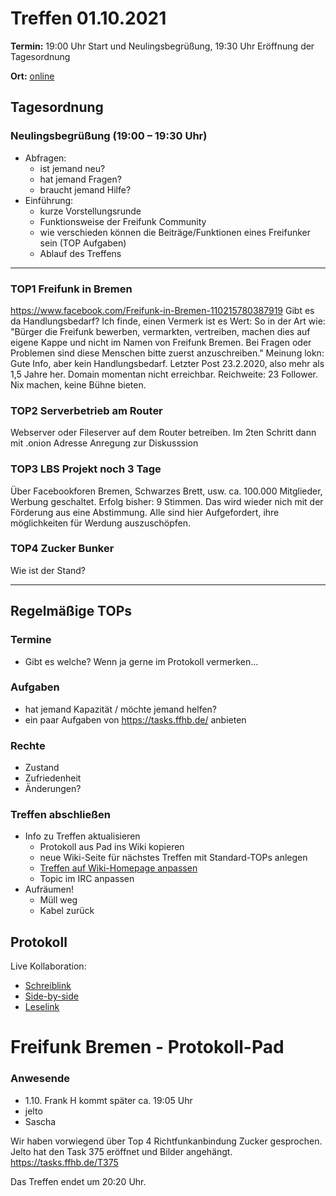 # Treffen 01.10.2021

**Termin:** 19:00 Uhr Start und Neulingsbegrüßung, 19:30 Uhr Eröffnung der Tagesordnung

**Ort:** [online](https://bremen.freifunk.net/to/videokonf)

## Tagesordnung
### Neulingsbegrüßung (19:00 – 19:30 Uhr)

- Abfragen:
    - ist jemand neu?
    - hat jemand Fragen?
    - braucht jemand Hilfe?
- Einführung:
    - kurze Vorstellungsrunde
    - Funktionsweise der Freifunk Community
    - wie verschieden können die Beiträge/Funktionen eines Freifunker sein (TOP Aufgaben)
    - Ablauf des Treffens

---
### TOP1 Freifunk in Bremen
https://www.facebook.com/Freifunk-in-Bremen-110215780387919
Gibt es da Handlungsbedarf? Ich finde, einen Vermerk ist es Wert: So in der Art wie: "Bürger die Freifunk bewerben, vermarkten, vertreiben, machen dies auf eigene Kappe und nicht im Namen von Freifunk Bremen. Bei Fragen oder Problemen sind diese Menschen bitte zuerst anzuschreiben."
Meinung lokn: Gute Info, aber kein Handlungsbedarf. Letzter Post 23.2.2020, also mehr als 1,5 Jahre her. Domain momentan nicht erreichbar. Reichweite: 23 Follower. Nix machen, keine Bühne bieten.

### TOP2 Serverbetrieb am Router
Webserver oder Fileserver auf dem Router betreiben. Im 2ten Schritt dann mit .onion Adresse
Anregung zur Diskusssion

### TOP3 LBS Projekt noch 3 Tage
Über Facebookforen Bremen, Schwarzes Brett, usw. ca. 100.000 Mitglieder, Werbung geschaltet.
Erfolg bisher: 9 Stimmen. Das wird wieder nich mit der Förderung aus eine Abstimmung.
Alle sind hier Aufgefordert, ihre möglichkeiten für Werdung auszuschöpfen.

### TOP4 Zucker Bunker
Wie ist der Stand? 

---
## Regelmäßige TOPs

### Termine

- Gibt es welche? Wenn ja gerne im Protokoll vermerken...

### Aufgaben

- hat jemand Kapazität / möchte jemand helfen?
- ein paar Aufgaben von https://tasks.ffhb.de/ anbieten

### Rechte

- Zustand
- Zufriedenheit
- Änderungen?

### Treffen abschließen

- Info zu Treffen aktualisieren
  - Protokoll aus Pad ins Wiki kopieren
  - neue Wiki-Seite für nächstes Treffen mit Standard-TOPs anlegen
  - [Treffen auf Wiki-Homepage anpassen](https://wiki.bremen.freifunk.net/Home)
  - Topic im IRC anpassen
- Aufräumen!
  - Müll weg
  - Kabel zurück

## Protokoll

Live Kollaboration:

* [Schreiblink](https://hackmd.io/AwDgnA7ATArKC0BGGBjAzPALAUzSeARgYgGzxQAmEFFwiKBEKAhkA===?edit)
* [Side-by-side](https://hackmd.io/AwDgnA7ATArKC0BGGBjAzPALAUzSeARgYgGzxQAmEFFwiKBEKAhkA===?both)
* [Leselink](https://hackmd.io/AwDgnA7ATArKC0BGGBjAzPALAUzSeARgYgGzxQAmEFFwiKBEKAhkA===?view)

# Freifunk Bremen - Protokoll-Pad

### Anwesende 
- 1.10. Frank H kommt später ca. 19:05 Uhr
- jelto
- Sascha

Wir haben vorwiegend über Top 4 Richtfunkanbindung Zucker gesprochen.
Jelto hat den Task 375 eröffnet und Bilder angehängt.
https://tasks.ffhb.de/T375

Das Treffen endet um 20:20 Uhr.